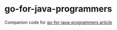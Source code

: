 # go-for-java-programmers

Companion code for [go-for-java-programmers article](https://dev.to/napicella/go-for-java-developers-or-is-the-java-concurrency-that-bad-6ff)
